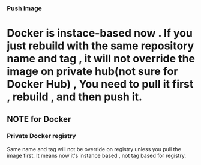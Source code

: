


### Push Image
Docker is instace-based now . If you just rebuild with the same repository name and tag , it will not override the image on private hub(not sure for Docker Hub) , You need to pull it first , rebuild , and then push it.
=======
## NOTE for Docker

### Private Docker registry

Same name and tag will not be override on registry unless you pull the image first. It means now it's instance based , not tag based for registry.
